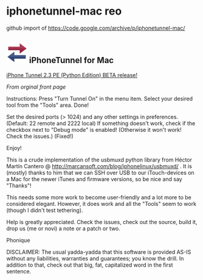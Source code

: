  
# iphonetunnel-mac reo
github import of https://code.google.com/archive/p/iphonetunnel-mac/

## ![](./iphoneTunnel-logo.png)  iPhoneTunnel for Mac 

[iPhone Tunnel 2.3 PE (Python Edition) BETA release!](./downloads/iPhoneTunnel2.3-beta1.zip)

_From orginal front page_ 

Instructions:
Press "Turn Tunnel On" in the menu item.
Select your desired tool from the "Tools" area.
Done!

Set the desired ports (> 1024) and any other settings in preferences. (Default: 22 remote and 2222 local)
If something doesn't work, check if the checkbox next to "Debug mode" is enabled! (Otherwise it won't work! Check the issues.) (Fixed!)

Enjoy!

This is a crude implementation of the usbmuxd python library from Héctor Martín Cantero @ http://marcansoft.com/blog/iphonelinux/usbmuxd/ .
It is (mostly) thanks to him that we can SSH over USB to our iTouch-devices on a Mac for the newer iTunes and firmware versions, so be nice and say "Thanks"!

This needs some more work to become user-friendly and a lot more to be considered elegant.
However, it does work and all the "Tools" seem to work (though I didn't test tethering).

Help is greatly appreciated. Check the issues, check out the source, build it, drop us (me or novi) a note or a patch or two.

Phonique

DISCLAIMER: The usual yadda-yadda that this software is provided AS-IS without any liabilities, warranties and guarantees; you know the drill. In addition to that, check out that big, fat, capitalized word in the first sentence.

